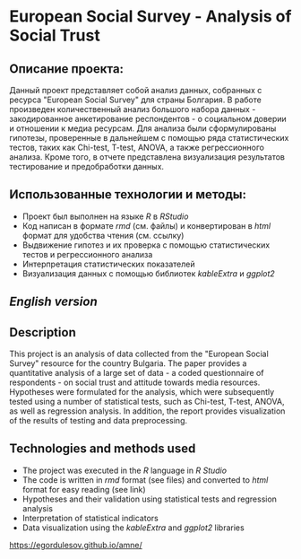 # European Social Survey - Analysis of Social Trust
## Описание проекта:
Данный проект представляет собой анализ данных, собранных с ресурса "European Social Survey" для страны Болгария. В работе произведен количественный анализ большого набора данных - закодированное анкетирование респондентов - о социальном доверии и отношении к медиа ресурсам. Для анализа были сформулированы гипотезы, проверенные в дальнейшем с помощью ряда статистических тестов, таких как Chi-test, T-test, ANOVA, а также регрессионного анализа. Кроме того, в отчете представлена визуализация результатов тестирование и предобработки данных.

## Использованные технологии и методы:
- Проект был выполнен на языке *R* в *RStudio*
- Код написан в формате *rmd* (см. файлы) и конвертирован в *html* формат для удобства чтения (см. ссылку)
- Выдвижение гипотез и их проверка с помощью статистических тестов и регрессионного анализа
- Интерпретация статистических показателей
- Визуализация данных с помощью библиотек *kableExtra* и *ggplot2*

## *English version*

## Description
This project is an analysis of data collected from the "European Social Survey" resource for the country Bulgaria. The paper provides a quantitative analysis of a large set of data - a coded questionnaire of respondents - on social trust and attitude towards media resources. Hypotheses were formulated for the analysis, which were subsequently tested using a number of statistical tests, such as Chi-test, T-test, ANOVA, as well as regression analysis. In addition, the report provides visualization of the results of testing and data preprocessing.

## Technologies and methods used
- The project was executed in the *R* language in *R Studio*
- The code is written in *rmd* format (see files) and converted to *html* format for easy reading (see link)
- Hypotheses and their validation using statistical tests and regression analysis
- Interpretation of statistical indicators
- Data visualization using the *kableExtra* and *ggplot2* libraries

 https://egordulesov.github.io/amne/
